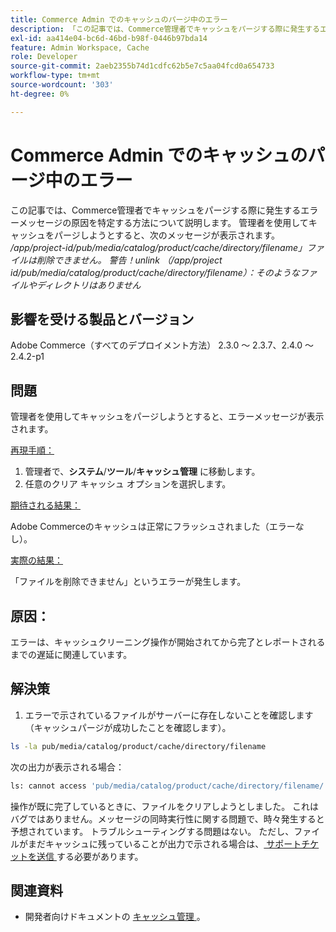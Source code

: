 ```yaml
---
title: Commerce Admin でのキャッシュのパージ中のエラー
description: 「この記事では、Commerce管理者でキャッシュをパージする際に発生するエラーメッセージの原因を特定する方法について説明します。 管理者を使用してキャッシュをパージしようとすると、次のメッセージが表示されます。'
exl-id: aa414e04-bc6d-46bd-b98f-0446b97bda14
feature: Admin Workspace, Cache
role: Developer
source-git-commit: 2aeb2355b74d1cdfc62b5e7c5aa04fcd0a654733
workflow-type: tm+mt
source-wordcount: '303'
ht-degree: 0%

---
```


# Commerce Admin でのキャッシュのパージ中のエラー

この記事では、Commerce管理者でキャッシュをパージする際に発生するエラーメッセージの原因を特定する方法について説明します。 管理者を使用してキャッシュをパージしようとすると、次のメッセージが表示されます。
*/app/project-id/pub/media/catalog/product/cache/directory/filename」ファイルは削除できません。 警告！unlink （/app/project id/pub/media/catalog/product/cache/directory/filename）：そのようなファイルやディレクトリはありません*

## 影響を受ける製品とバージョン

Adobe Commerce（すべてのデプロイメント方法） 2.3.0 ～ 2.3.7、2.4.0 ～ 2.4.2-p1

## 問題

管理者を使用してキャッシュをパージしようとすると、エラーメッセージが表示されます。

<u> 再現手順：</u>

1. 管理者で、**システム**/**ツール**/**キャッシュ管理** に移動します。
1. 任意のクリア キャッシュ オプションを選択します。

<u> 期待される結果：</u>

Adobe Commerceのキャッシュは正常にフラッシュされました（エラーなし）。

<u> 実際の結果：</u>

「ファイルを削除できません」というエラーが発生します。

## 原因：

エラーは、キャッシュクリーニング操作が開始されてから完了とレポートされるまでの遅延に関連しています。

## 解決策

1. エラーで示されているファイルがサーバーに存在しないことを確認します（キャッシュパージが成功したことを確認します）。

```bash
ls -la pub/media/catalog/product/cache/directory/filename
```

次の出力が表示される場合：

```bash
ls: cannot access 'pub/media/catalog/product/cache/directory/filename/': No such file or directory
```

操作が既に完了しているときに、ファイルをクリアしようとしました。 これはバグではありません。メッセージの同時実行性に関する問題で、時々発生すると予想されています。 トラブルシューティングする問題はない。
ただし、ファイルがまだキャッシュに残っていることが出力で示される場合は、[ サポートチケットを送信 ](/help/help-center-guide/help-center/magento-help-center-user-guide.md#submit-ticket) する必要があります。

## 関連資料

* 開発者向けドキュメントの [ キャッシュ管理 ](https://experienceleague.adobe.com/ja/docs/commerce-admin/systems/tools/cache-management)。
